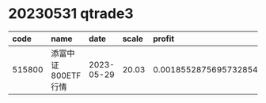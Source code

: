 
# 20230531 qtrade3
 | code | name | date | scale | profit | pattern | success_rate | success_cnt | fund_cnt | 
 | :----- | :----- | :----- | :----- | :----- | :----- | :----- | :----- | :----- | 
 | 515800 | 添富中证800ETF行情 | 2023-05-29 | 20.03 | 0.0018552875695732854 | 010001**** | 0.9166666666666666 | 11 | 12 | 
